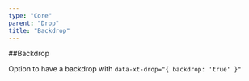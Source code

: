 ```yaml
---
type: "Core"
parent: "Drop"
title: "Backdrop"
---
```


##Backdrop

Option to have a backdrop with `data-xt-drop="{ backdrop: 'true' }"`

<demo>
  <demovanilla src="inline/core/drop/backdrop">
  </demovanilla>
</demo>
